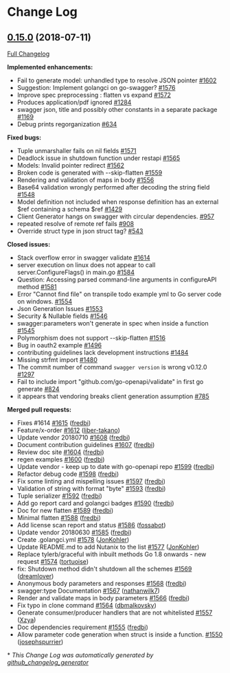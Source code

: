 # Change Log

## [0.15.0](https://github.com/babbage88/go-swagger/tree/0.15.0) (2018-07-11)
[Full Changelog](https://github.com/babbage88/go-swagger/compare/0.14.0...0.15.0)

**Implemented enhancements:**

- Fail to generate model: unhandled type to resolve JSON pointer [\#1602](https://github.com/babbage88/go-swagger/issues/1602)
- Suggestion: Implement golangci on go-swagger? [\#1576](https://github.com/babbage88/go-swagger/issues/1576)
- Improve spec preprocessing : flatten vs expand [\#1572](https://github.com/babbage88/go-swagger/issues/1572)
- Produces application/pdf ignored [\#1284](https://github.com/babbage88/go-swagger/issues/1284)
- swagger json, title and possibly other constants in a separate package [\#1169](https://github.com/babbage88/go-swagger/issues/1169)
- Debug prints regorganization [\#634](https://github.com/babbage88/go-swagger/issues/634)

**Fixed bugs:**

- Tuple unmarshaller fails on nil fields [\#1571](https://github.com/babbage88/go-swagger/issues/1571)
- Deadlock issue in shutdown function under restapi [\#1565](https://github.com/babbage88/go-swagger/issues/1565)
- Models: Invalid pointer redirect [\#1562](https://github.com/babbage88/go-swagger/issues/1562)
- Broken code is generated with --skip-flatten [\#1559](https://github.com/babbage88/go-swagger/issues/1559)
- Rendering and validation of maps in body [\#1556](https://github.com/babbage88/go-swagger/issues/1556)
- Base64 validation wrongly performed after decoding the string field [\#1548](https://github.com/babbage88/go-swagger/issues/1548)
- Model definition not included when response definition has an external $ref containing a schema $ref [\#1429](https://github.com/babbage88/go-swagger/issues/1429)
- Client Generator hangs on swagger with circular dependencies. [\#957](https://github.com/babbage88/go-swagger/issues/957)
- repeated resolve of remote ref fails [\#908](https://github.com/babbage88/go-swagger/issues/908)
- Override struct type in json struct tag? [\#543](https://github.com/babbage88/go-swagger/issues/543)

**Closed issues:**

- Stack overflow error in swagger validate [\#1614](https://github.com/babbage88/go-swagger/issues/1614)
- server execution on linux does not appear to call server.ConfigureFlags\(\) in main.go [\#1584](https://github.com/babbage88/go-swagger/issues/1584)
- Question: Accessing parsed command-line arguments in configureAPI method [\#1581](https://github.com/babbage88/go-swagger/issues/1581)
- Error "Cannot find file" on transpile todo example yml to Go server code on windows. [\#1554](https://github.com/babbage88/go-swagger/issues/1554)
- Json Generation Issues [\#1553](https://github.com/babbage88/go-swagger/issues/1553)
- Security & Nullable fields [\#1546](https://github.com/babbage88/go-swagger/issues/1546)
- swagger:parameters won't generate in spec when inside a function [\#1545](https://github.com/babbage88/go-swagger/issues/1545)
- Polymorphism does not support --skip-flatten [\#1516](https://github.com/babbage88/go-swagger/issues/1516)
- Bug in oauth2 example [\#1496](https://github.com/babbage88/go-swagger/issues/1496)
- contributing guidelines lack development instructions [\#1484](https://github.com/babbage88/go-swagger/issues/1484)
- Missing strfmt import [\#1480](https://github.com/babbage88/go-swagger/issues/1480)
- The commit number of command `swagger version` is wrong v0.12.0 [\#1297](https://github.com/babbage88/go-swagger/issues/1297)
- Fail to include import "github.com/go-openapi/validate" in first go generate [\#824](https://github.com/babbage88/go-swagger/issues/824)
- it appears that vendoring breaks client generation assumption [\#785](https://github.com/babbage88/go-swagger/issues/785)

**Merged pull requests:**

- Fixes \#1614 [\#1615](https://github.com/babbage88/go-swagger/pull/1615) ([fredbi](https://github.com/fredbi))
- Feature/x-order [\#1612](https://github.com/babbage88/go-swagger/pull/1612) ([liber-takano](https://github.com/liber-takano))
- Update vendor 20180710 [\#1608](https://github.com/babbage88/go-swagger/pull/1608) ([fredbi](https://github.com/fredbi))
- Document contribution guidelines [\#1607](https://github.com/babbage88/go-swagger/pull/1607) ([fredbi](https://github.com/fredbi))
- Review doc site [\#1604](https://github.com/babbage88/go-swagger/pull/1604) ([fredbi](https://github.com/fredbi))
- regen examples [\#1600](https://github.com/babbage88/go-swagger/pull/1600) ([fredbi](https://github.com/fredbi))
- Update vendor - keep up to date with go-openapi repo [\#1599](https://github.com/babbage88/go-swagger/pull/1599) ([fredbi](https://github.com/fredbi))
- Refactor debug code [\#1598](https://github.com/babbage88/go-swagger/pull/1598) ([fredbi](https://github.com/fredbi))
- Fix some linting and mispelling issues [\#1597](https://github.com/babbage88/go-swagger/pull/1597) ([fredbi](https://github.com/fredbi))
- Validation of string with format "byte" [\#1593](https://github.com/babbage88/go-swagger/pull/1593) ([fredbi](https://github.com/fredbi))
- Tuple serializer [\#1592](https://github.com/babbage88/go-swagger/pull/1592) ([fredbi](https://github.com/fredbi))
- Add go report card and golangci badges [\#1590](https://github.com/babbage88/go-swagger/pull/1590) ([fredbi](https://github.com/fredbi))
- Doc for new flatten [\#1589](https://github.com/babbage88/go-swagger/pull/1589) ([fredbi](https://github.com/fredbi))
- Minimal flatten [\#1588](https://github.com/babbage88/go-swagger/pull/1588) ([fredbi](https://github.com/fredbi))
- Add license scan report and status [\#1586](https://github.com/babbage88/go-swagger/pull/1586) ([fossabot](https://github.com/fossabot))
- Update vendor 20180630 [\#1585](https://github.com/babbage88/go-swagger/pull/1585) ([fredbi](https://github.com/fredbi))
- Create .golangci.yml [\#1578](https://github.com/babbage88/go-swagger/pull/1578) ([JonKohler](https://github.com/JonKohler))
- Update README.md to add Nutanix to the list [\#1577](https://github.com/babbage88/go-swagger/pull/1577) ([JonKohler](https://github.com/JonKohler))
- Replace tylerb/graceful with inbuilt methods Go 1.8 onwards - new request [\#1574](https://github.com/babbage88/go-swagger/pull/1574) ([tortuoise](https://github.com/tortuoise))
- fix: Shutdown method didn't shutdown all the schemes [\#1569](https://github.com/babbage88/go-swagger/pull/1569) ([dreamlover](https://github.com/dreamlover))
- Anonymous body parameters and responses [\#1568](https://github.com/babbage88/go-swagger/pull/1568) ([fredbi](https://github.com/fredbi))
- swagger:type Documentation [\#1567](https://github.com/babbage88/go-swagger/pull/1567) ([nathanwilk7](https://github.com/nathanwilk7))
- Render and validate maps in body parameters [\#1566](https://github.com/babbage88/go-swagger/pull/1566) ([fredbi](https://github.com/fredbi))
- Fix typo in clone command [\#1564](https://github.com/babbage88/go-swagger/pull/1564) ([dbmalkovsky](https://github.com/dbmalkovsky))
- Generate consumer/producer handlers that are not whitelisted [\#1557](https://github.com/babbage88/go-swagger/pull/1557) ([Xzya](https://github.com/Xzya))
- Doc dependencies requirement [\#1555](https://github.com/babbage88/go-swagger/pull/1555) ([fredbi](https://github.com/fredbi))
- Allow parameter code generation when struct is inside a function. [\#1550](https://github.com/babbage88/go-swagger/pull/1550) ([josephspurrier](https://github.com/josephspurrier))

\* *This Change Log was automatically generated by [github_changelog_generator](https://github.com/skywinder/Github-Changelog-Generator)*